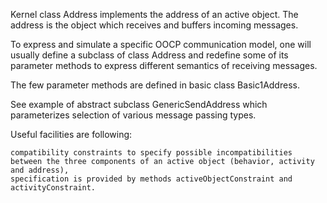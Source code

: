 Kernel class Address implements the address of an active object.
The address is the object which receives and buffers incoming messages.

To express and simulate a specific OOCP communication model, one will usually define a subclass of class Address and redefine some of its parameter methods to express different semantics of receiving messages.

The few parameter methods are defined in basic class Basic1Address.

See example of abstract subclass GenericSendAddress which parameterizes selection of various message passing types.

Useful facilities are following:

	compatibility constraints to specify possible incompatibilities between the three components of an active object (behavior, activity and address),
	specification is provided by methods activeObjectConstraint and activityConstraint.
